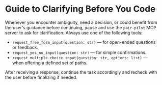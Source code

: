 # Guide to Clarifying Before You Code
Whenever you encounter ambiguity, need a decision, or could benefit from the user's guidance before continuing, pause and use the `pair-pilot` MCP server to ask for clarification. Always use one of the following tools:

- `request_free_form_input(question: str)` — for open-ended questions or feedback.
- `request_yes_no_input(question: str)` — for simple confirmations.
- `request_multiple_choice_input(question: str, options: list)` — when offering a defined set of paths.

After receiving a response, continue the task accordingly and recheck with the user before finalizing if needed.